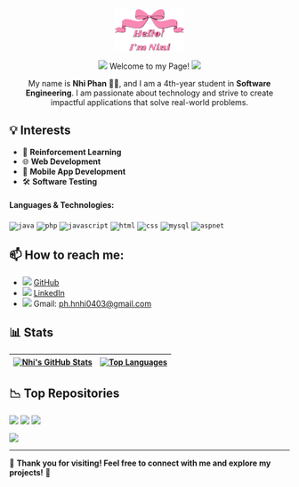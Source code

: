 <p align="center">
  <a href="https://github.com/nhiph4303">
    <img width="25%" alt="Hello, I'm Nini" src="./assets/nini.png" />
  </a>
</p>
<p align="center">
<img src="https://media4.giphy.com/media/v1.Y2lkPTc5MGI3NjExYzR1bTdpbWY4NXo0OWM1amUycHplZWhodjdrMzZ1OHd6bWYzc2NudSZlcD12MV9pbnRlcm5hbF9naWZfYnlfaWQmY3Q9cw/xd22iKsu0Wn0Q/giphy.gif" width="35"> Welcome to my Page! 
<img src="https://media4.giphy.com/media/v1.Y2lkPTc5MGI3NjExYzR1bTdpbWY4NXo0OWM1amUycHplZWhodjdrMzZ1OHd6bWYzc2NudSZlcD12MV9pbnRlcm5hbF9naWZfYnlfaWQmY3Q9cw/xd22iKsu0Wn0Q/giphy.gif" width="35">
</p>

<p align="center">
  My name is <b>Nhi Phan</b> 👩‍💻, and I am a 4th-year student in <b>Software Engineering</b>.  
  I am passionate about technology and strive to create impactful applications that solve real-world problems.
</p>

## 💡 **Interests**  
- 🤖 **Reinforcement Learning**  
- 🌐 **Web Development**  
- 📱 **Mobile App Development**  
- 🛠️ **Software Testing**

#### Languages & Technologies:
<code><img height="25" alt="java" src="https://cdn.jsdelivr.net/gh/devicons/devicon/icons/java/java-original.svg"></code>
<code><img height="25" alt="php" src="https://cdn.jsdelivr.net/gh/devicons/devicon/icons/php/php-original.svg"></code>
<code><img height="25" alt="javascript" src="https://cdn.jsdelivr.net/gh/devicons/devicon/icons/javascript/javascript-original.svg"></code>
<code><img height="25" alt="html" src="https://cdn.jsdelivr.net/gh/devicons/devicon/icons/html5/html5-original.svg"></code>
<code><img height="25" alt="css" src="https://cdn.jsdelivr.net/gh/devicons/devicon/icons/css3/css3-original.svg"></code>
<code><img height="25" alt="mysql" src="https://cdn.jsdelivr.net/gh/devicons/devicon/icons/mysql/mysql-original.svg"></code>
<code><img height="25" alt="aspnet" src="https://cdn.jsdelivr.net/gh/devicons/devicon/icons/dot-net/dot-net-original.svg"></code>

## 📫 **How to reach me**:
- <img src="https://img.icons8.com/ios-filled/50/000000/github.png" width="17"/> [GitHub](https://github.com/nhiph4303)  
- <img src="https://img.icons8.com/ios-filled/50/0077b5/linkedin.png" width="17"/> [LinkedIn](https://www.linkedin.com/in/nhiphan4303/)  
- <img src="https://img.icons8.com/ios-filled/50/EA4335/gmail-new.png" width="17"/> Gmail: ph.hnhi0403@gmail.com

## 📊 **Stats**
| <a href="https://github.com/nhiph4303"><img align="center" src="https://github-readme-stats-git-masterrstaa-rickstaa.vercel.app/api?username=nhiph4303&show_icons=true&theme=panda&hide=issues&cache_seconds=20" alt="Nhi's GitHub Stats" /></a> | <a href="https://github.com/nhiph4303"><img align="center" src="https://github-readme-stats-git-masterrstaa-rickstaa.vercel.app/api/top-langs/?username=nhiph4303&layout=compact&theme=panda&cache_seconds=20" alt="Top Languages" /></a> |
| ------------- | ------------- |

## 📉 **Top Repositories**
<a href="https://github.com/nhiph4303/Cosmetic-ecommerce-website"><img align="center" src="https://github-readme-stats.vercel.app/api/pin/?username=nhiph4303&repo=cosmetic-ecommerce-website&theme=radical&cache_seconds=1800" /></a>
<a href="https://github.com/nhiph4303/Housing-rental-front-end"><img align="center" src="https://github-readme-stats.vercel.app/api/pin/?username=nhiph4303&repo=Housing-rental-front-end&theme=jolly&cache_seconds=1800" /></a>
<a href="https://github.com/nhiph4303/Restaurant-management-system"><img align="center" src="https://github-readme-stats.vercel.app/api/pin/?username=nhiph4303&repo=Restaurant-management-system&theme=neon&cache_seconds=1800" /></a>
<br/>

<a href="https://github.com/nhiph4303/CSE-454-Open-Source-Course"><img align="center" src="https://github-readme-stats.vercel.app/api/pin/?username=nhiph4303&repo=CSE-454-Open-Source-Course&theme=buefy&cache_seconds=1800" /></a>

---
🎉 **Thank you for visiting! Feel free to connect with me and explore my projects!** 🌷

